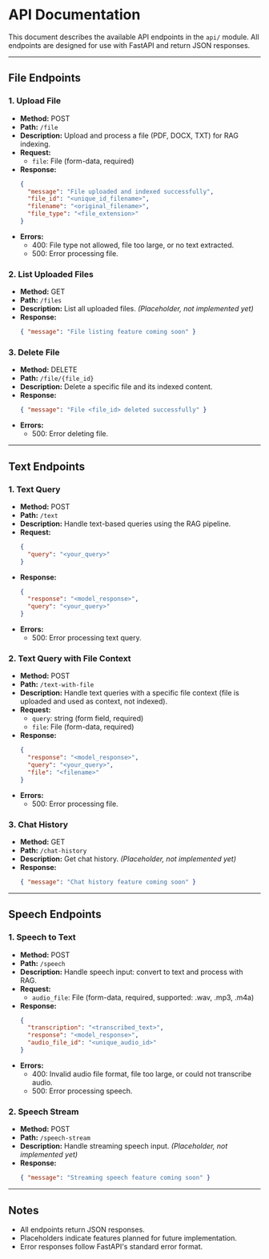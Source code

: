 # API Documentation

This document describes the available API endpoints in the `api/` module. All endpoints are designed for use with FastAPI and return JSON responses.

---

## File Endpoints

### 1. Upload File
- **Method:** POST
- **Path:** `/file`
- **Description:** Upload and process a file (PDF, DOCX, TXT) for RAG indexing.
- **Request:**
  - `file`: File (form-data, required)
- **Response:**
  ```json
  {
    "message": "File uploaded and indexed successfully",
    "file_id": "<unique_id_filename>",
    "filename": "<original_filename>",
    "file_type": "<file_extension>"
  }
  ```
- **Errors:**
  - 400: File type not allowed, file too large, or no text extracted.
  - 500: Error processing file.

### 2. List Uploaded Files
- **Method:** GET
- **Path:** `/files`
- **Description:** List all uploaded files. *(Placeholder, not implemented yet)*
- **Response:**
  ```json
  { "message": "File listing feature coming soon" }
  ```

### 3. Delete File
- **Method:** DELETE
- **Path:** `/file/{file_id}`
- **Description:** Delete a specific file and its indexed content.
- **Response:**
  ```json
  { "message": "File <file_id> deleted successfully" }
  ```
- **Errors:**
  - 500: Error deleting file.

---

## Text Endpoints

### 1. Text Query
- **Method:** POST
- **Path:** `/text`
- **Description:** Handle text-based queries using the RAG pipeline.
- **Request:**
  ```json
  {
    "query": "<your_query>"
  }
  ```
- **Response:**
  ```json
  {
    "response": "<model_response>",
    "query": "<your_query>"
  }
  ```
- **Errors:**
  - 500: Error processing text query.

### 2. Text Query with File Context
- **Method:** POST
- **Path:** `/text-with-file`
- **Description:** Handle text queries with a specific file context (file is uploaded and used as context, not indexed).
- **Request:**
  - `query`: string (form field, required)
  - `file`: File (form-data, required)
- **Response:**
  ```json
  {
    "response": "<model_response>",
    "query": "<your_query>",
    "file": "<filename>"
  }
  ```
- **Errors:**
  - 500: Error processing file.

### 3. Chat History
- **Method:** GET
- **Path:** `/chat-history`
- **Description:** Get chat history. *(Placeholder, not implemented yet)*
- **Response:**
  ```json
  { "message": "Chat history feature coming soon" }
  ```

---

## Speech Endpoints

### 1. Speech to Text
- **Method:** POST
- **Path:** `/speech`
- **Description:** Handle speech input: convert to text and process with RAG.
- **Request:**
  - `audio_file`: File (form-data, required, supported: .wav, .mp3, .m4a)
- **Response:**
  ```json
  {
    "transcription": "<transcribed_text>",
    "response": "<model_response>",
    "audio_file_id": "<unique_audio_id>"
  }
  ```
- **Errors:**
  - 400: Invalid audio file format, file too large, or could not transcribe audio.
  - 500: Error processing speech.

### 2. Speech Stream
- **Method:** POST
- **Path:** `/speech-stream`
- **Description:** Handle streaming speech input. *(Placeholder, not implemented yet)*
- **Response:**
  ```json
  { "message": "Streaming speech feature coming soon" }
  ```

---

## Notes
- All endpoints return JSON responses.
- Placeholders indicate features planned for future implementation.
- Error responses follow FastAPI's standard error format. 
